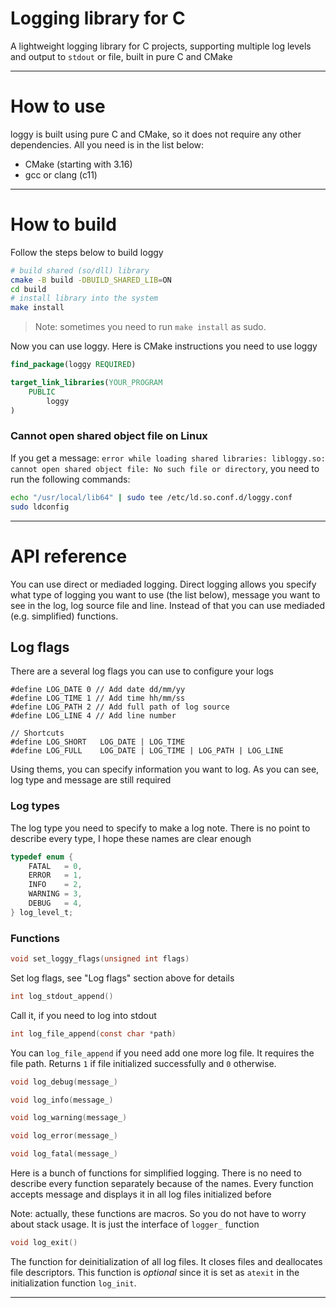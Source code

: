 # Logging library for C

A lightweight logging library for C projects, supporting multiple log levels and output to `stdout` or file, built in pure C and CMake

---
# How to use
loggy is built using pure C and CMake, so it does not require any other dependencies. All you need is in the list below:
- CMake (starting with 3.16)
- gcc or clang (c11)
---

# How to build
Follow the steps below to build loggy

```bash
# build shared (so/dll) library
cmake -B build -DBUILD_SHARED_LIB=ON
cd build
# install library into the system
make install
```

> Note: sometimes you need to run `make install` as sudo.

Now you can use loggy. Here is CMake instructions you need to use loggy

```cmake
find_package(loggy REQUIRED)

target_link_libraries(YOUR_PROGRAM
    PUBLIC
        loggy
)
```

### Cannot open shared object file on Linux
If you get a message: `error while loading shared libraries: libloggy.so: cannot open shared object file: No such file or directory`, you need to run the following commands:
```bash
echo "/usr/local/lib64" | sudo tee /etc/ld.so.conf.d/loggy.conf
sudo ldconfig
```

---

# API reference
You can use direct or mediaded logging. Direct logging allows you specify what type of logging you want to use (the list below), message you want to see in the log, log source file and line. Instead of that you can use mediaded (e.g. simplified) functions.

## Log flags
There are a several log flags you can use to configure your logs
```
#define LOG_DATE 0 // Add date dd/mm/yy
#define LOG_TIME 1 // Add time hh/mm/ss
#define LOG_PATH 2 // Add full path of log source
#define LOG_LINE 4 // Add line number

// Shortcuts
#define LOG_SHORT   LOG_DATE | LOG_TIME
#define LOG_FULL    LOG_DATE | LOG_TIME | LOG_PATH | LOG_LINE
```

Using thems, you can specify information you want to log. As you can see, log type and message are still required


### Log types
The log type you need to specify to make a log note. There is no point to describe every type, I hope these names are clear enough
```c
typedef enum {
    FATAL   = 0,
    ERROR   = 1,
    INFO    = 2,
    WARNING = 3,
    DEBUG   = 4,
} log_level_t;
```

### Functions

```c
void set_loggy_flags(unsigned int flags)
```
Set log flags, see "Log flags" section above for details

```c
int log_stdout_append()
```
Call it, if you need to log into stdout

```c
int log_file_append(const char *path)
```

You can `log_file_append` if you need add one more log file. It requires the file path. Returns `1` if file initialized successfully and `0` otherwise.

```c
void log_debug(message_)

void log_info(message_)

void log_warning(message_)

void log_error(message_)

void log_fatal(message_)
```

Here is a bunch of functions for simplified logging. There is no need to describe every function separately because of the names. Every function accepts message and displays it in all log files initialized before

Note: actually, these functions are macros. So you do not have to worry about stack usage. It is just the interface of `logger_` function

```c
void log_exit()
```

The function for deinitialization of all log files. It closes files and deallocates file descriptors. This function is *optional* since it is set as `atexit` in the initialization function `log_init`.

---
